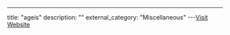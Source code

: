 ---
title: "ageis"
description: ""
external_category: "Miscellaneous"
---[Visit Website](https://github.com/ageis)

